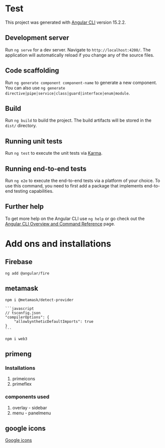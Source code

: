 # Test

This project was generated with [Angular CLI](https://github.com/angular/angular-cli) version 15.2.2.

## Development server

Run `ng serve` for a dev server. Navigate to `http://localhost:4200/`. The application will automatically reload if you change any of the source files.

## Code scaffolding

Run `ng generate component component-name` to generate a new component. You can also use `ng generate directive|pipe|service|class|guard|interface|enum|module`.

## Build

Run `ng build` to build the project. The build artifacts will be stored in the `dist/` directory.

## Running unit tests

Run `ng test` to execute the unit tests via [Karma](https://karma-runner.github.io).

## Running end-to-end tests

Run `ng e2e` to execute the end-to-end tests via a platform of your choice. To use this command, you need to first add a package that implements end-to-end testing capabilities.

## Further help

To get more help on the Angular CLI use `ng help` or go check out the [Angular CLI Overview and Command Reference](https://angular.io/cli) page.

# Add ons and installations
## Firebase
`ng add @angular/fire`

## metamask
<!-- `npm i @metamask/eth-sig-util` -->
`npm i @metamask/detect-provider`

    ```javascript
    // tsconfig.json
    "compilerOptions": {
        "allowSyntheticDefaultImports": true
    }
    ```
`npm i web3`

## primeng
### Installations
1. primeicons
2. primeflex
### components used
1. overlay - sidebar
2. menu - panelmenu

## google icons
[Google icons](https://fonts.google.com/icons?selected=Material+Symbols+Outlined:dentistry:FILL@0;wght@400;GRAD@0;opsz@48&icon.platform=web)
